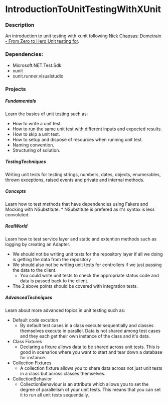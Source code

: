 # IntroductionToUnitTestingWithXUnit 

### Description
An introduction to unit testing with xunit following [Nick Chapsas: Dometrain - From Zero to Hero Unit testing for](C#https://dometrain.com/course/from-zero-to-hero-unit-testing-in-c/).

### Dependencies:
* Microsoft.NET.Test.Sdk
* xunit
* xunit.runner.visualstudio

### Projects

##### Fundamentals
Learn the basics of unit testing such as:
* How to write a unit test.
* How to run the same unit test with different inputs and expected results.
* How to skip a unit test.
* How to setup and dispose of resources when running unit test.
* Naming convention.
* Structuring of solution.

##### TestingTechniques
Writing unit tests for testing strings, numbers, dates, objects, enumerables, 
thrown exceptions, raised events and private and internal methods.

##### Concepts
Learn how to test methods that have dependencies using Fakers and Mocking with
NSubstitute.
	* NSubstitute is prefered as it's syntax is less convoluted.

##### RealWorld
Learn how to test service layer and static and extention methods such 
as logging by creating an Adapter.
* We should not be writing unit tests for the repository layer if all we doing 
is getting the data from the repository
* We should also not be writing unit tests for controllers if we just passing the
data to the client.
	* You could write unit tests to check the appropriate status code and data is passed
	back to the client.
* The 2 above points should be covered with integration tests.

##### AdvancedTechniques
Learn about more advanced topics in unit testing such as:
* Default code excution
	* By default test cases in a class execute sequentially and classes themselves execute in parallel. Data is not shared among test cases and they each get their own instance of the class and it's data.
* Class Fixtures
	* Declaring a fixure allows data to be shared across unit tests. This is good in scenarios where you want to start and tear down a database for instance.
* Collection Fixtures
	* A collection fixture allows you to share data across not just unit tests in a class but across classes themselves.
* CollectionBehavior
	* CollectionBehaviour is an attribute which allows you to set the degree of parallelism of your unit tests. This means that you can set it to run all unit tests sequentially.
